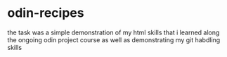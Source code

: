 # odin-recipes
the task was a simple demonstration of my html skills that i learned along the ongoing odin project course as well as demonstrating my git habdling skills

